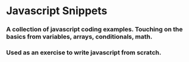 # Javascript Snippets

### A collection of javascript coding examples. Touching on the basics from variables, arrays, conditionals, math. 
### Used as an exercise to write javascript from scratch.
